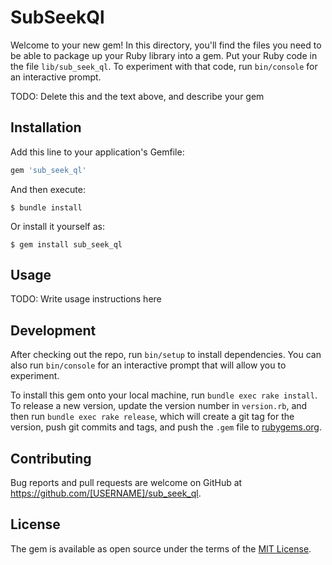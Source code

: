 # SubSeekQl

Welcome to your new gem! In this directory, you'll find the files you need to be able to package up your Ruby library into a gem. Put your Ruby code in the file `lib/sub_seek_ql`. To experiment with that code, run `bin/console` for an interactive prompt.

TODO: Delete this and the text above, and describe your gem

## Installation

Add this line to your application's Gemfile:

```ruby
gem 'sub_seek_ql'
```

And then execute:

    $ bundle install

Or install it yourself as:

    $ gem install sub_seek_ql

## Usage

TODO: Write usage instructions here

## Development

After checking out the repo, run `bin/setup` to install dependencies. You can also run `bin/console` for an interactive prompt that will allow you to experiment.

To install this gem onto your local machine, run `bundle exec rake install`. To release a new version, update the version number in `version.rb`, and then run `bundle exec rake release`, which will create a git tag for the version, push git commits and tags, and push the `.gem` file to [rubygems.org](https://rubygems.org).

## Contributing

Bug reports and pull requests are welcome on GitHub at https://github.com/[USERNAME]/sub_seek_ql.


## License

The gem is available as open source under the terms of the [MIT License](https://opensource.org/licenses/MIT).
